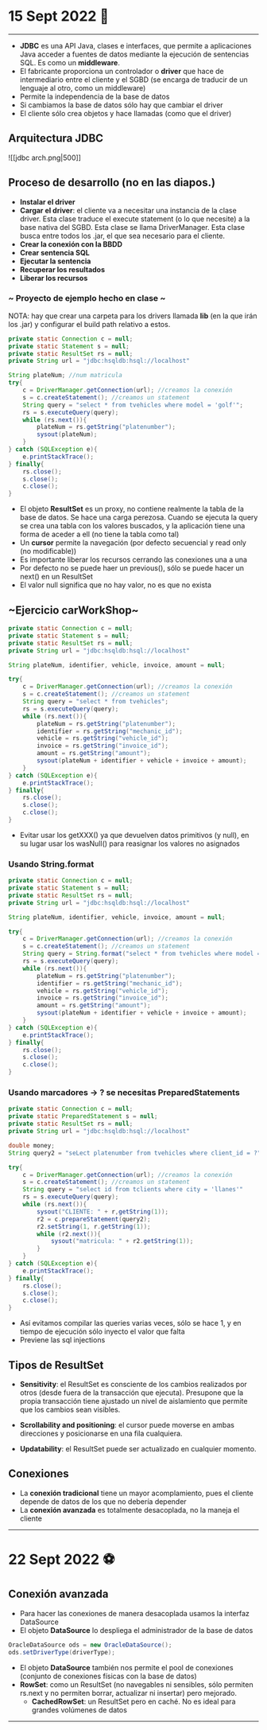 # 15 Sept 2022 🐁
---
- **JDBC** es una API Java, clases e interfaces, que permite a aplicaciones Java acceder a fuentes de datos mediante la ejecución de sentencias SQL. Es como un **middleware**.
- El fabricante proporciona un controlador o **driver** que hace de intermediario entre el cliente y el SGBD (se encarga de traducir de un lenguaje al otro, como un middleware)
- Permite la independencia de la base de datos
- Si cambiamos la base de datos sólo hay que cambiar el driver
- El cliente sólo crea objetos y hace llamadas (como que el driver)

## Arquitectura JDBC

![[jdbc arch.png|500]]

## Proceso de desarrollo (no en las diapos.)
- **Instalar el driver**
- **Cargar el driver**: el cliente va a necesitar una instancia de la clase driver. Esta clase traduce el execute statement (o lo que necesite) a la base nativa del SGBD. Esta clase se llama DriverManager. Esta clase busca entre todos los .jar, el que sea necesario para el cliente.
- **Crear la conexión con la BBDD**
- **Crear sentencia SQL**
- **Ejecutar la sentencia**
- **Recuperar los resultados**
- **Liberar los recursos**

### ~ Proyecto de ejemplo hecho en clase ~
NOTA: hay que crear una carpeta para los drivers llamada **lib** (en la que irán los .jar) y configurar el build path relativo a estos.
````java
private static Connection c = null;
private static Statement s = null;
private static ResultSet rs = null;
private String url = "jdbc:hsqldb:hsql://localhost"

String plateNum; //num matricula
try{
	c = DriverManager.getConnection(url); //creamos la conexión
	s = c.createStatement(); //creamos un statement
	String query = "select * from tvehicles where model = 'golf'";
	rs = s.executeQuery(query);
	while (rs.next()){
		plateNum = rs.getString("platenumber");
		sysout(plateNum);
	}
} catch (SQLException e){
	e.printStackTrace();
} finally{
	rs.close();
	s.close();
	c.close();
}
````

- El objeto **ResultSet** es un proxy, no contiene realmente la tabla de la base de datos. Se hace una carga perezosa. Cuando se ejecuta la query se crea una tabla con los valores buscados, y la aplicación tiene una forma de aceder a ell (no tiene la tabla como tal)
- Un **cursor** permite la navegación (por defecto secuencial y read only (no modificable))
- Es importante liberar los recursos cerrando las conexiones una a una
- Por defecto no se puede haer un previous(), sólo se puede hacer un next() en un ResultSet
- El valor null significa que no hay valor, no es que no exista

## ~Ejercicio carWorkShop~
````java
private static Connection c = null;
private static Statement s = null;
private static ResultSet rs = null;
private String url = "jdbc:hsqldb:hsql://localhost"

String plateNum, identifier, vehicle, invoice, amount = null;

try{
	c = DriverManager.getConnection(url); //creamos la conexión
	s = c.createStatement(); //creamos un statement
	String query = "select * from tvehicles";
	rs = s.executeQuery(query);
	while (rs.next()){
		plateNum = rs.getString("platenumber");
		identifier = rs.getString("mechanic_id");
		vehicle = rs.getString("vehicle_id");
		invoice = rs.getString("invoice_id");
		amount = rs.getString("amount");
		sysout(plateNum + identifier + vehicle + invoice + amount);
	}
} catch (SQLException e){
	e.printStackTrace();
} finally{
	rs.close();
	s.close();
	c.close();
}
````
- Evitar usar los getXXX() ya que devuelven datos primitivos (y null), en su lugar usar los wasNull() para reasignar los valores no asignados

### Usando String.format
````java
private static Connection c = null;
private static Statement s = null;
private static ResultSet rs = null;
private String url = "jdbc:hsqldb:hsql://localhost"

String plateNum, identifier, vehicle, invoice, amount = null;

try{
	c = DriverManager.getConnection(url); //creamos la conexión
	s = c.createStatement(); //creamos un statement
	String query = String.format("select * from tvehicles where model = '%s'", "POLO");
	rs = s.executeQuery(query);
	while (rs.next()){
		plateNum = rs.getString("platenumber");
		identifier = rs.getString("mechanic_id");
		vehicle = rs.getString("vehicle_id");
		invoice = rs.getString("invoice_id");
		amount = rs.getString("amount");
		sysout(plateNum + identifier + vehicle + invoice + amount);
	}
} catch (SQLException e){
	e.printStackTrace();
} finally{
	rs.close();
	s.close();
	c.close();
}
````

### Usando marcadores -> ? se necesitas PreparedStatements
````java
private static Connection c = null;
private static PreparedStatement s = null;
private static ResultSet rs = null;
private String url = "jdbc:hsqldb:hsql://localhost"

double money;
String query2 = "seLect platenumber from tvehicles where client_id = ?";

try{
	c = DriverManager.getConnection(url); //creamos la conexión
	s = c.createStatement(); //creamos un statement
	String query = "select id from tclients where city = 'llanes'"
	rs = s.executeQuery(query);
	while (rs.next()){
		sysout("CLIENTE: " + r,getString(1));
		r2 = c.prepareStatement(query2);
		r2.setString(1, r.getString(1));
		while (r2.next()){
			sysout("matricula: " + r2.getString(1));
		}
	}
} catch (SQLException e){
	e.printStackTrace();
} finally{
	rs.close();
	s.close();
	c.close();
}
````
- Así evitamos compilar las queries varias veces, sólo se hace 1, y en tiempo de ejecución sólo inyecto el valor que falta
- Previene las  sql injections

## Tipos de ResultSet
- **Sensitivity**: el ResultSet es consciente de los cambios realizados por otros (desde fuera de la transacción que ejecuta). Presupone que la propia transacción tiene ajustado un nivel de aislamiento que permite que los cambios sean visibles.

- **Scrollability and positioning**: el cursor puede moverse en ambas direcciones y posicionarse en una fila cualquiera.

- **Updatability**: el ResultSet puede ser actualizado en cualquier momento.

## Conexiones
- La **conexión tradicional** tiene un mayor acomplamiento, pues el cliente depende de datos de los que no debería depender
- La **conexión avanzada** es totalmente desacoplada, no la maneja el cliente

---
# 22 Sept 2022 ⚽️
## Conexión avanzada
- Para hacer las conexiones de manera desacoplada usamos la interfaz DataSource
- El objeto **DataSource** lo despliega el administrador de la base de datos
````java
OracleDataSource ods = new OracleDataSource();
ods.setDriverType(driverType);
````
- El objeto **DataSource** también nos permite el pool de conexiones (conjunto de conexiones físicas con la base de datos)
- **RowSet**: como un ResultSet (no navegables ni sensibles, sólo permiten rs.next y no permiten borrar, actualizar ni insertar) pero mejorado.
	- **CachedRowSet**: un ResultSet pero en caché. No es ideal para grandes volúmenes de datos

---